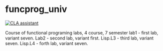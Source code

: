 # funcprog_univ

<a href="https://cla-assistant.io/Fly-Style/funcprog_univ"><img src="https://cla-assistant.io/readme/badge/Fly-Style/funcprog_univ" alt="CLA assistant" /></a>

Course of functional programing labs, 4 course, 7 semester
lab1 - first lab, variant seven.
Lab2 - second lab, variant first.
Lisp.L3 - third lab, variant seven.
Lisp.L4 - forth lab, variant seven.
